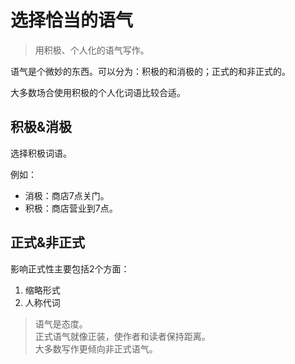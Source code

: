 # 选择恰当的语气


> 用积极、个人化的语气写作。

语气是个微妙的东西。可以分为：积极的和消极的；正式的和非正式的。

大多数场合使用积极的个人化词语比较合适。

## 积极&消极

选择积极词语。

例如：

- 消极：商店7点关门。
- 积极：商店营业到7点。



## 正式&非正式

影响正式性主要包括2个方面：

1. 缩略形式
2. 人称代词


> 语气是态度。  
> 正式语气就像正装，使作者和读者保持距离。  
> 大多数写作更倾向非正式语气。
